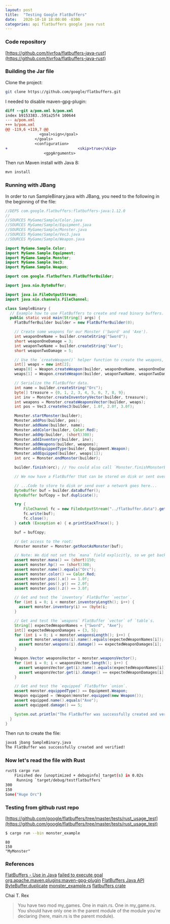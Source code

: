 ```yaml
---
layout: post
title:  "Testing Google FlatBuffers"
date:   2020-10-18 18:00:00 -0300
categories: api flatbuffers google java rust
---
```


### Code repository

[https://github.com/tivrfoa/flatbuffers-java-rust](https://github.com/tivrfoa/flatbuffers-java-rust)

### Building the Jar file


Clone the project:

```sh
git clone https://github.com/google/flatbuffers.git
```

I needed to disable maven-gpg-plugin:

```diff
diff --git a/pom.xml b/pom.xml
index b9153383..591a25f4 100644
--- a/pom.xml
+++ b/pom.xml
@@ -119,6 +119,7 @@
               <goal>sign</goal>
             </goals>
             <configuration>
+                               <skip>true</skip>
                 <gpgArguments>
```

Then run Maven install with Java 8:

```sh
mvn install
```

### Running with JBang

In order to run SampleBinary.java with JBang, you need to the following in the beginning of the file:

```java
//DEPS com.google.flatbuffers:flatbuffers-java:1.12.0
//
//SOURCES MyGame/Sample/Color.java
//SOURCES MyGame/Sample/Equipment.java
//SOURCES MyGame/Sample/Monster.java
//SOURCES MyGame/Sample/Vec3.java
//SOURCES MyGame/Sample/Weapon.java

import MyGame.Sample.Color;
import MyGame.Sample.Equipment;
import MyGame.Sample.Monster;
import MyGame.Sample.Vec3;
import MyGame.Sample.Weapon;

import com.google.flatbuffers.FlatBufferBuilder;

import java.nio.ByteBuffer;

import java.io.FileOutputStream;
import java.nio.channels.FileChannel;

class SampleBinary {
  // Example how to use FlatBuffers to create and read binary buffers.
  public static void main(String[] args) {
    FlatBufferBuilder builder = new FlatBufferBuilder(0);

    // Create some weapons for our Monster ('Sword' and 'Axe').
    int weaponOneName = builder.createString("Sword");
    short weaponOneDamage = 3;
    int weaponTwoName = builder.createString("Axe");
    short weaponTwoDamage = 5;

    // Use the `createWeapon()` helper function to create the weapons, since we set every field.
    int[] weaps = new int[2];
    weaps[0] = Weapon.createWeapon(builder, weaponOneName, weaponOneDamage);
    weaps[1] = Weapon.createWeapon(builder, weaponTwoName, weaponTwoDamage);

    // Serialize the FlatBuffer data.
    int name = builder.createString("Orc");
    byte[] treasure = {0, 1, 2, 3, 4, 5, 6, 7, 8, 9};
    int inv = Monster.createInventoryVector(builder, treasure);
    int weapons = Monster.createWeaponsVector(builder, weaps);
    int pos = Vec3.createVec3(builder, 1.0f, 2.0f, 3.0f);

    Monster.startMonster(builder);
    Monster.addPos(builder, pos);
    Monster.addName(builder, name);
    Monster.addColor(builder, Color.Red);
    Monster.addHp(builder, (short)300);
    Monster.addInventory(builder, inv);
    Monster.addWeapons(builder, weapons);
    Monster.addEquippedType(builder, Equipment.Weapon);
    Monster.addEquipped(builder, weaps[1]);
    int orc = Monster.endMonster(builder);

    builder.finish(orc); // You could also call `Monster.finishMonsterBuffer(builder, orc);`.

    // We now have a FlatBuffer that can be stored on disk or sent over a network.

    // ...Code to store to disk or send over a network goes here...
    ByteBuffer buf = builder.dataBuffer();
    ByteBuffer bufCopy = buf.duplicate();

	try {
		FileChannel fc = new FileOutputStream("../flatbuffer.data").getChannel();
		fc.write(buf);
		fc.close();
	} catch (Exception e) { e.printStackTrace(); }

	buf = bufCopy;

    // Get access to the root:
    Monster monster = Monster.getRootAsMonster(buf);

    // Note: We did not set the `mana` field explicitly, so we get back the default value.
    assert monster.mana() == (short)150;
    assert monster.hp() == (short)300;
    assert monster.name().equals("Orc");
    assert monster.color() == Color.Red;
    assert monster.pos().x() == 1.0f;
    assert monster.pos().y() == 2.0f;
    assert monster.pos().z() == 3.0f;

    // Get and test the `inventory` FlatBuffer `vector`.
    for (int i = 0; i < monster.inventoryLength(); i++) {
      assert monster.inventory(i) == (byte)i;
    }

    // Get and test the `weapons` FlatBuffer `vector` of `table`s.
    String[] expectedWeaponNames = {"Sword", "Axe"};
    int[] expectedWeaponDamages = {3, 5};
    for (int i = 0; i < monster.weaponsLength(); i++) {
      assert monster.weapons(i).name().equals(expectedWeaponNames[i]);
      assert monster.weapons(i).damage() == expectedWeaponDamages[i];
    }

    Weapon.Vector weaponsVector = monster.weaponsVector();
    for (int i = 0; i < weaponsVector.length(); i++) {
      assert weaponsVector.get(i).name().equals(expectedWeaponNames[i]);
      assert weaponsVector.get(i).damage() == expectedWeaponDamages[i];
    }

    // Get and test the `equipped` FlatBuffer `union`.
    assert monster.equippedType() == Equipment.Weapon;
    Weapon equipped = (Weapon)monster.equipped(new Weapon());
    assert equipped.name().equals("Axe");
    assert equipped.damage() == 5;

    System.out.println("The FlatBuffer was successfully created and verified!");
  }
}

```

Then run to create the file:

```sh
java$ jbang SampleBinary.java 
The FlatBuffer was successfully created and verified!
```

### Now let's read the file with Rust

```sh
rust$ cargo run
    Finished dev [unoptimized + debuginfo] target(s) in 0.02s
     Running `target/debug/testflatbuffers`
300
150
Some("Huge Orc")
```

### Testing from github rust repo

[https://github.com/google/flatbuffers/tree/master/tests/rust_usage_test](https://github.com/google/flatbuffers/tree/master/tests/rust_usage_test)

```sh
$ cargo run --bin monster_example
```

```log
80
150
"MyMonster"
```

### References

[FlatBuffers - Use in Java](http://google.github.io/flatbuffers/flatbuffers_guide_use_java.html)
[failed to execute goal org.apache.maven.plugins:maven-gpg-plugin](https://stackoverflow.com/a/32112910/339561)
[FlatBuffers Java API](https://mvnrepository.com/artifact/com.google.flatbuffers/flatbuffers-java)
[ByteBuffer.duplicate](https://docs.oracle.com/javase/9/docs/api/java/nio/ByteBuffer.html#duplicate--)
[monster_example.rs](https://github.com/google/flatbuffers/blob/master/tests/rust_usage_test/bin/monster_example.rs)
[flatbuffers crate](https://crates.io/crates/flatbuffers)

Chai T. Rex
>You have two mod my_games. One in main.rs. One in my_game.rs. You should have only one in the parent module of the module you're declaring (here, main.rs is the parent module).
